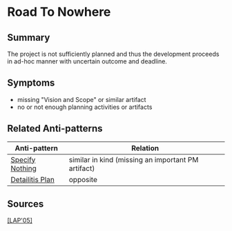 # Road To Nowhere

## Summary
The project is not sufficiently planned and thus the development proceeds in ad-hoc manner with uncertain outcome and deadline.

## Symptoms
 - missing "Vision and Scope" or similar artifact
 - no or not enough planning activities or artifacts

## Related Anti-patterns
| Anti-pattern  | Relation |
|--|--|
| [Specify Nothing](Specify_Nothing.md) | similar in kind (missing an important PM artifact) |
| [Detailitis Plan](Detailitis_Plan.md) | opposite |

## Sources
[[LAP'05]](../References.md)
